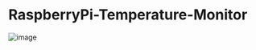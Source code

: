 # RaspberryPi-Temperature-Monitor
![image](https://github.com/HaoKnight/RaspberryPiTemperatureDetection/blob/main/image.png)
